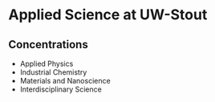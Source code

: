 # Applied Science at UW-Stout

## Concentrations

- Applied Physics
- Industrial Chemistry
- Materials and Nanoscience
- Interdisciplinary Science
